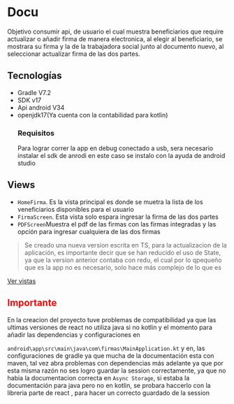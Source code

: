 # Docu 
Objetivo consumir api, de usuario el cual muestra beneficiarios que require actualizar o añadir firma de manera electronica, al elegir al beneficiario, se mostrara su firma y la de la trabajadora social junto al documento nuevo, al seleccionar actualizar firma de las dos partes.
## Tecnologías 
- Gradle V7.2
- SDK v17
- Api android V34
- openjdk17(Ya cuenta con la contabilidad para kotlin)
    ### Requisitos 
    Para lograr correr la app en debug conectado a usb, sera necesario instalar el sdk de anrodi en este caso se instalo con la ayuda de android studio 
## Views
- `HomeFirma`. Es la vista principal es donde se muetra la lista de los veneficiarios disponibles para el usuario
- `FirmaScreen`. Esta vista solo espara ingresar la firma de las dos partes 
- `PDFScreen`Muestra el pdf de las firmas con las firmas integradas y las opción para ingresar cualquiera de las dos firmas 
> Se creado una nueva version escrita en TS, para la actualizacion de la aplicación, es importante decir que se han reducido el uso de State, ya que la version anterior contaba con redu, el cual por lo qpequeño que es la app no es necesario, solo hace más complejo de lo que es

[Ver vistas](./documentation/Views.md)
<h2 style="color:red;">Importante</h2>
En la creacion del proyecto tuve problemas de compatibilidad ya que las ultimas versiones de react no utiliza java si no kotlin y el momento para añadir las dependencias y configuraciones en     

`android\app\src\main\java\com\firmas\MainApplication.kt` 
y en, las configuraciones de gradle ya que mucha de la documentación esta con maven, tal vez abra problemas con dependencias más adelante ya que por esta misma razón no ses logro guardar la session correctamente, ya que no habia la documentacion correcta en `Async Storage`, si estaba  la documentación para java pero no en kotlin, se probara haccerlo con la libreria parte de react , para hacer un correcto guardado de la session 




